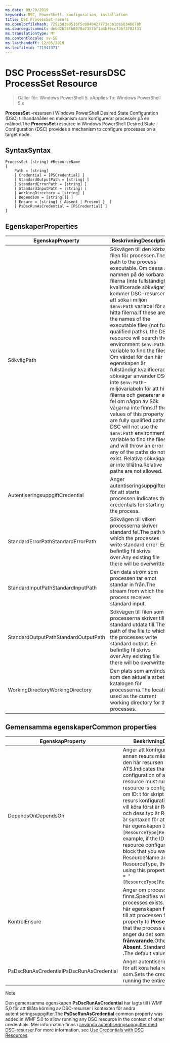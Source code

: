 ```yaml
---
ms.date: 09/20/2019
keywords: DSC, PowerShell, konfiguration, installation
title: DSC ProcessSet-resurs
ms.openlocfilehash: 72925d3a9516f5c0040427773a3b1d66034667bb
ms.sourcegitcommit: debd2b38fb8070a7357bf1a4bf9cc736f3702f31
ms.translationtype: MT
ms.contentlocale: sv-SE
ms.lasthandoff: 12/05/2019
ms.locfileid: "71941371"
---
```

# <a name="dsc-processset-resource"></a><span data-ttu-id="f99c6-103">DSC ProcessSet-resurs</span><span class="sxs-lookup"><span data-stu-id="f99c6-103">DSC ProcessSet Resource</span></span>

> <span data-ttu-id="f99c6-104">Gäller för: Windows PowerShell 5. x</span><span class="sxs-lookup"><span data-stu-id="f99c6-104">Applies To: Windows PowerShell 5.x</span></span>

<span data-ttu-id="f99c6-105">**ProcessSet** -resursen i Windows PowerShell Desired State Configuration (DSC) tillhandahåller en mekanism som konfigurerar processer på en målnod.</span><span class="sxs-lookup"><span data-stu-id="f99c6-105">The **ProcessSet** resource in Windows PowerShell Desired State Configuration (DSC) provides a mechanism to configure processes on a target node.</span></span>

## <a name="syntax"></a><span data-ttu-id="f99c6-106">Syntax</span><span class="sxs-lookup"><span data-stu-id="f99c6-106">Syntax</span></span>

```Syntax
ProcessSet [string] #ResourceName
{
    Path = [string]
    [ Credential = [PSCredential] ]
    [ StandardOutputPath = [string] ]
    [ StandardErrorPath = [string] ]
    [ StandardInputPath = [string] ]
    [ WorkingDirectory = [string] ]
    [ DependsOn = [string[]] ]
    [ Ensure = [string] { Absent | Present }  ]
    [ PsDscRunAsCredential = [PSCredential] ]
}
```

## <a name="properties"></a><span data-ttu-id="f99c6-107">Egenskaper</span><span class="sxs-lookup"><span data-stu-id="f99c6-107">Properties</span></span>

|<span data-ttu-id="f99c6-108">Egenskap</span><span class="sxs-lookup"><span data-stu-id="f99c6-108">Property</span></span> |<span data-ttu-id="f99c6-109">Beskrivning</span><span class="sxs-lookup"><span data-stu-id="f99c6-109">Description</span></span> |
|---|---|
|<span data-ttu-id="f99c6-110">Sökväg</span><span class="sxs-lookup"><span data-stu-id="f99c6-110">Path</span></span> |<span data-ttu-id="f99c6-111">Sökvägen till den körbara filen för processen.</span><span class="sxs-lookup"><span data-stu-id="f99c6-111">The path to the process executable.</span></span> <span data-ttu-id="f99c6-112">Om dessa är namnen på de körbara filerna (inte fullständigt kvalificerade sökvägar) kommer DSC-resursen att söka i miljön `$env:Path` variabel för att hitta filerna.</span><span class="sxs-lookup"><span data-stu-id="f99c6-112">If these are the names of the executable files (not fully qualified paths), the DSC resource will search the environment `$env:Path` variable to find the files.</span></span> <span data-ttu-id="f99c6-113">Om värdet för den här egenskapen är fullständigt kvalificerade sökvägar använder DSC inte `$env:Path`-miljövariabeln för att hitta filerna och genererar ett fel om någon av Sök vägarna inte finns.</span><span class="sxs-lookup"><span data-stu-id="f99c6-113">If the values of this property are fully qualified paths, DSC will not use the `$env:Path` environment variable to find the files, and will throw an error if any of the paths do not exist.</span></span> <span data-ttu-id="f99c6-114">Relativa sökvägar är inte tillåtna.</span><span class="sxs-lookup"><span data-stu-id="f99c6-114">Relative paths are not allowed.</span></span> |
|<span data-ttu-id="f99c6-115">Autentiseringsuppgift</span><span class="sxs-lookup"><span data-stu-id="f99c6-115">Credential</span></span> |<span data-ttu-id="f99c6-116">Anger autentiseringsuppgifterna för att starta processen.</span><span class="sxs-lookup"><span data-stu-id="f99c6-116">Indicates the credentials for starting the process.</span></span> |
|<span data-ttu-id="f99c6-117">StandardErrorPath</span><span class="sxs-lookup"><span data-stu-id="f99c6-117">StandardErrorPath</span></span> |<span data-ttu-id="f99c6-118">Sökvägen till vilken processerna skriver standard fel.</span><span class="sxs-lookup"><span data-stu-id="f99c6-118">The path to which the processes write standard error.</span></span> <span data-ttu-id="f99c6-119">En befintlig fil skrivs över.</span><span class="sxs-lookup"><span data-stu-id="f99c6-119">Any existing file there will be overwritten.</span></span> |
|<span data-ttu-id="f99c6-120">StandardInputPath</span><span class="sxs-lookup"><span data-stu-id="f99c6-120">StandardInputPath</span></span> |<span data-ttu-id="f99c6-121">Den data ström som processen tar emot standar in från.</span><span class="sxs-lookup"><span data-stu-id="f99c6-121">The stream from which the process receives standard input.</span></span> |
|<span data-ttu-id="f99c6-122">StandardOutputPath</span><span class="sxs-lookup"><span data-stu-id="f99c6-122">StandardOutputPath</span></span> |<span data-ttu-id="f99c6-123">Sökvägen till filen som processerna skriver till standard utdata till.</span><span class="sxs-lookup"><span data-stu-id="f99c6-123">The path of the file to which the processes write standard output.</span></span> <span data-ttu-id="f99c6-124">En befintlig fil skrivs över.</span><span class="sxs-lookup"><span data-stu-id="f99c6-124">Any existing file there will be overwritten.</span></span> |
|<span data-ttu-id="f99c6-125">WorkingDirectory</span><span class="sxs-lookup"><span data-stu-id="f99c6-125">WorkingDirectory</span></span> |<span data-ttu-id="f99c6-126">Den plats som används som den aktuella arbets katalogen för processerna.</span><span class="sxs-lookup"><span data-stu-id="f99c6-126">The location used as the current working directory for the processes.</span></span> |

## <a name="common-properties"></a><span data-ttu-id="f99c6-127">Gemensamma egenskaper</span><span class="sxs-lookup"><span data-stu-id="f99c6-127">Common properties</span></span>

|<span data-ttu-id="f99c6-128">Egenskap</span><span class="sxs-lookup"><span data-stu-id="f99c6-128">Property</span></span> |<span data-ttu-id="f99c6-129">Beskrivning</span><span class="sxs-lookup"><span data-stu-id="f99c6-129">Description</span></span> |
|---|---|
|<span data-ttu-id="f99c6-130">DependsOn</span><span class="sxs-lookup"><span data-stu-id="f99c6-130">DependsOn</span></span> |<span data-ttu-id="f99c6-131">Anger att konfigurationen av en annan resurs måste köras innan den här resursen har kon figurer ATS.</span><span class="sxs-lookup"><span data-stu-id="f99c6-131">Indicates that the configuration of another resource must run before this resource is configured.</span></span> <span data-ttu-id="f99c6-132">Exempel: om ID: t för skript blocket för resurs konfigurationen som du vill köra först är ResourceName och dess typ är ResourceType, är syntaxen för att använda den här egenskapen `DependsOn = "[ResourceType]ResourceName"`.</span><span class="sxs-lookup"><span data-stu-id="f99c6-132">For example, if the ID of the resource configuration script block that you want to run first is ResourceName and its type is ResourceType, the syntax for using this property is `DependsOn = "[ResourceType]ResourceName"`.</span></span> |
|<span data-ttu-id="f99c6-133">Kontrol</span><span class="sxs-lookup"><span data-stu-id="f99c6-133">Ensure</span></span> |<span data-ttu-id="f99c6-134">Anger om processerna finns.</span><span class="sxs-lookup"><span data-stu-id="f99c6-134">Specifies whether the processes exists.</span></span> <span data-ttu-id="f99c6-135">Ange att den här egenskapen **finns** för att se till att processen finns.</span><span class="sxs-lookup"><span data-stu-id="f99c6-135">Set this property to **Present** to ensure that the process exists.</span></span> <span data-ttu-id="f99c6-136">Annars anger du det som **frånvarande**.</span><span class="sxs-lookup"><span data-stu-id="f99c6-136">Otherwise, set it to **Absent**.</span></span> <span data-ttu-id="f99c6-137">Standardvärdet finns **.**</span><span class="sxs-lookup"><span data-stu-id="f99c6-137">The default value is **Present**.</span></span> |
|<span data-ttu-id="f99c6-138">PsDscRunAsCredential</span><span class="sxs-lookup"><span data-stu-id="f99c6-138">PsDscRunAsCredential</span></span> |<span data-ttu-id="f99c6-139">Anger autentiseringsuppgifter för att köra hela resursen som.</span><span class="sxs-lookup"><span data-stu-id="f99c6-139">Sets the credential for running the entire resource as.</span></span> |

> [!NOTE]
> <span data-ttu-id="f99c6-140">Den gemensamma egenskapen **PsDscRunAsCredential** har lagts till i WMF 5,0 för att tillåta körning av DSC-resurser i kontexten för andra autentiseringsuppgifter.</span><span class="sxs-lookup"><span data-stu-id="f99c6-140">The **PsDscRunAsCredential** common property was added in WMF 5.0 to allow running any DSC resource in the context of other credentials.</span></span> <span data-ttu-id="f99c6-141">Mer information finns i [använda autentiseringsuppgifter med DSC-resurser](../../../configurations/runasuser.md).</span><span class="sxs-lookup"><span data-stu-id="f99c6-141">For more information, see [Use Credentials with DSC Resources](../../../configurations/runasuser.md).</span></span>